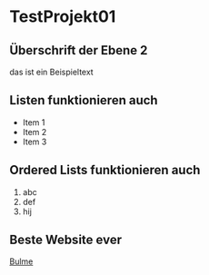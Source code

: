# TestProjekt01


## Überschrift der Ebene 2

das ist ein Beispieltext

## Listen funktionieren auch

- Item 1
- Item 2
- Item 3

## Ordered Lists funktionieren auch

1. abc
1. def
1. hij

## Beste Website ever

[Bulme](http://www.bulme.at)